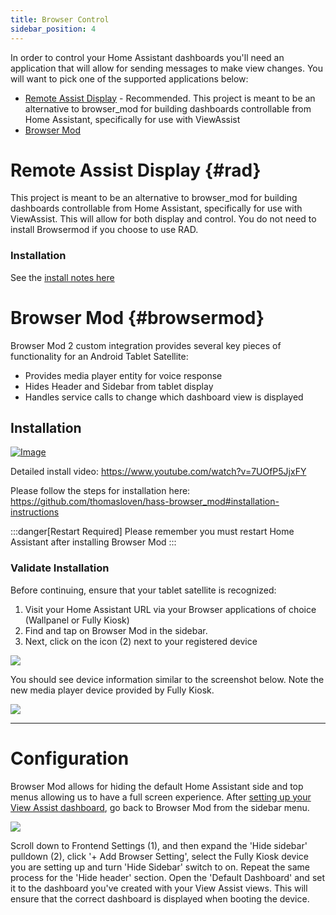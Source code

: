 ```yaml
---
title: Browser Control
sidebar_position: 4
---
```


In order to control your Home Assistant dashboards you'll need an application that will allow for sending messages to make view changes.  You will want to pick one of the supported applications below:

- [Remote Assist Display](#rad) - Recommended.  This project is meant to be an alternative to browser_mod for building dashboards controllable from Home Assistant, specifically for use with ViewAssist
- [Browser Mod](#browsermod)

# Remote Assist Display {#rad}

This project is meant to be an alternative to browser_mod for building dashboards controllable from Home Assistant, specifically for use with ViewAssist.  This will allow for both display and control.  You do not need to install Browsermod if you choose to use RAD.

### Installation

See the [install notes here](https://github.com/michelle-avery/remote-assist-display)

# Browser Mod {#browsermod}
Browser Mod 2 custom integration provides several key pieces of functionality for an Android Tablet Satellite:
  - Provides media player entity for voice response
  - Hides Header and Sidebar from tablet display
  - Handles service calls to change which dashboard view is displayed

## Installation

[![Image](https://img.youtube.com/vi/7UOfP5JjxFY/mqdefault.jpg)](https://www.youtube.com/watch?v=7UOfP5JjxFY)

Detailed install video:
https://www.youtube.com/watch?v=7UOfP5JjxFY

Please follow the steps for installation here:
https://github.com/thomasloven/hass-browser_mod#installation-instructions


:::danger[Restart Required]
Please remember you must restart Home Assistant after installing Browser Mod
:::

### Validate Installation
Before continuing, ensure that your tablet satellite is recognized:
1. Visit your Home Assistant URL via your Browser applications of choice (Wallpanel or Fully Kiosk) 
1. Find and tap on Browser Mod in the sidebar.
1. Next, click on the icon (2) next to your registered device

![](./bm1.png)



You should see device information similar to the screenshot below.  Note the new media player device provided by Fully Kiosk.


![](./bm2.png)

---------

# Configuration

Browser Mod allows for hiding the default Home Assistant side and top menus allowing us to have a full screen experience.  After [setting up your View Assist dashboard](https://github.com/dinki/View-Assist/wiki/Lovelace-card-views#creating-a-new-dashboard-and-views), go back to Browser Mod from the sidebar menu.


![](./bm3.png)


Scroll down to Frontend Settings (1), and then expand the 'Hide sidebar' pulldown (2), click '+ Add Browser Setting', select the Fully Kiosk device you are setting up and turn 'Hide Sidebar' switch to on.  Repeat the same process for the 'Hide header' section.  Open the 'Default Dashboard' and set it to the dashboard you've created with your View Assist views.  This will ensure that the correct dashboard is displayed when booting the device.
